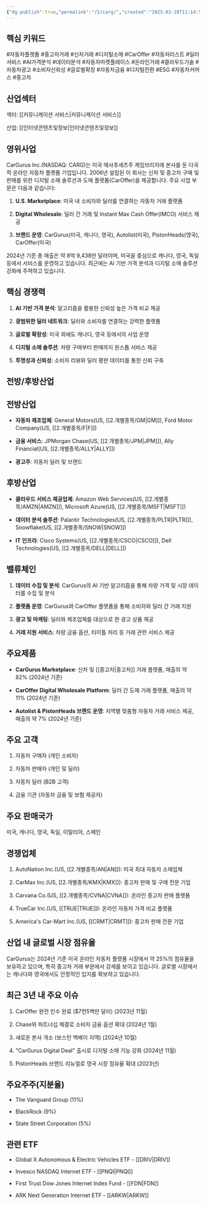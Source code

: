 ```yaml
---
{"dg-publish":true,"permalink":"/2/carg/","created":"2025-03-28T11:14:54.376+09:00","updated":"2025-07-29T21:37:04.448+09:00"}
---
```


## 핵심 키워드

#자동차플랫폼 #중고차거래 #신차거래 #디지털소매 #CarOffer #자동차리스트 #딜러서비스 #AI가격분석 #데이터분석 #자동차마켓플레이스 #온라인거래 #클라우드기술 #자동차광고 #소비자신뢰성 #글로벌확장 #자동차금융 #디지털전환 #ESG #자동차커머스 #중고차 

## 산업섹터

섹터: [[커뮤니케이션 서비스\|커뮤니케이션 서비스]]

산업: [[인터넷콘텐츠및정보\|인터넷콘텐츠및정보]]

## 영위사업

CarGurus Inc.(NASDAQ: CARG)는 미국 매사추세츠주 케임브리지에 본사를 둔 다국적 온라인 자동차 플랫폼 기업입니다. 2006년 설립된 이 회사는 신차 및 중고차 구매 및 판매를 위한 디지털 소매 솔루션과 도매 플랫폼(CarOffer)을 제공합니다. 주요 사업 부문은 다음과 같습니다:

1. **U.S. Marketplace**: 미국 내 소비자와 딜러를 연결하는 자동차 거래 플랫폼
    
2. **Digital Wholesale**: 딜러 간 거래 및 Instant Max Cash Offer(IMCO) 서비스 제공
    
3. **브랜드 운영**: CarGurus(미국, 캐나다, 영국), Autolist(미국), PistonHeads(영국), CarOffer(미국)
    

2024년 기준 총 매출은 약 8억 9,438만 달러이며, 미국을 중심으로 캐나다, 영국, 독일 등에서 서비스를 운영하고 있습니다. 최근에는 AI 기반 가격 분석과 디지털 소매 솔루션 강화에 주력하고 있습니다.

## 핵심 경쟁력

1. **AI 기반 가격 분석**: 알고리즘을 활용한 신뢰성 높은 가격 비교 제공
    
2. **광범위한 딜러 네트워크**: 딜러와 소비자를 연결하는 강력한 플랫폼
    
3. **글로벌 확장성**: 미국 외에도 캐나다, 영국 등에서의 사업 운영
    
4. **디지털 소매 솔루션**: 차량 구매부터 판매까지 원스톱 서비스 제공
    
5. **투명성과 신뢰성**: 소비자 리뷰와 딜러 평판 데이터를 통한 신뢰 구축
    

## 전방/후방산업

## 전방산업

- **자동차 제조업체**: General Motors(US, [[2.개별종목/GM\|GM]]), Ford Motor Company(US, [[2.개별종목/F\|F]])
    
- **금융 서비스**: JPMorgan Chase(US, [[2.개별종목/JPM\|JPM]]), Ally Financial(US, [[2.개별종목/ALLY\|ALLY]])
    
- **광고주**: 자동차 딜러 및 브랜드
    

## 후방산업

- **클라우드 서비스 제공업체**: Amazon Web Services(US, [[2.개별종목/AMZN\|AMZN]]), Microsoft Azure(US, [[2.개별종목/MSFT\|MSFT]])
    
- **데이터 분석 솔루션**: Palantir Technologies(US, [[2.개별종목/PLTR\|PLTR]]), Snowflake(US, [[2.개별종목/SNOW\|SNOW]])
    
- **IT 인프라**: Cisco Systems(US, [[2.개별종목/CSCO\|CSCO]]), Dell Technologies(US, [[2.개별종목/DELL\|DELL]])
    

## 밸류체인

1. **데이터 수집 및 분석**: CarGurus의 AI 기반 알고리즘을 통해 차량 가격 및 시장 데이터를 수집 및 분석
    
2. **플랫폼 운영**: CarGurus와 CarOffer 플랫폼을 통해 소비자와 딜러 간 거래 지원
    
3. **광고 및 마케팅**: 딜러와 제조업체를 대상으로 한 광고 상품 제공
    
4. **거래 지원 서비스**: 차량 금융 옵션, 타이틀 처리 등 거래 관련 서비스 제공
    

## 주요제품

- **CarGurus Marketplace**: 신차 및 [[중고차\|중고차]] 거래 플랫폼, 매출의 약 82% (2024년 기준)
    
- **CarOffer Digital Wholesale Platform**: 딜러 간 도매 거래 플랫폼, 매출의 약 11% (2024년 기준)
    
- **Autolist & PistonHeads 브랜드 운영**: 지역별 맞춤형 자동차 거래 서비스 제공, 매출의 약 7% (2024년 기준)
    

## 주요 고객

1. 자동차 구매자 (개인 소비자)
    
2. 자동차 판매자 (개인 및 딜러)
    
3. 자동차 딜러 (B2B 고객)
    
4. 금융 기관 (자동차 금융 및 보험 제공자)
    

## 주요 판매국가

미국, 캐나다, 영국, 독일, 이탈리아, 스페인

## 경쟁업체

1. AutoNation Inc.(US, [[2.개별종목/AN\|AN]]): 미국 최대 자동차 소매업체
    
2. CarMax Inc.(US, [[2.개별종목/KMX\|KMX]]): 중고차 판매 및 구매 전문 기업
    
3. Carvana Co.(US, [[2.개별종목/CVNA\|CVNA]]): 온라인 중고차 판매 플랫폼
    
4. TrueCar Inc.(US, [[TRUE\|TRUE]]): 온라인 자동차 가격 비교 플랫폼
    
5. America's Car-Mart Inc.(US, [[CRMT\|CRMT]]): 중고차 판매 전문 기업
    

## 산업 내 글로벌 시장 점유율

CarGurus는 2024년 기준 미국 온라인 자동차 플랫폼 시장에서 약 25%의 점유율을 보유하고 있으며, 특히 중고차 거래 부문에서 강세를 보이고 있습니다. 글로벌 시장에서는 캐나다와 영국에서도 안정적인 입지를 확보하고 있습니다.

## 최근 3년 내 주요 이슈

1. CarOffer 완전 인수 완료 ($7천5백만 달러) (2023년 11월)
    
2. Chase와 파트너십 체결로 소비자 금융 옵션 확대 (2024년 1월)
    
3. 새로운 본사 개소 (보스턴 백베이 지역) (2024년 10월)
    
4. "CarGurus Digital Deal" 출시로 디지털 소매 기능 강화 (2024년 11월)
    
5. PistonHeads 브랜드 리뉴얼로 영국 시장 점유율 확대 (2023년)
    

## 주요주주(지분율)

- The Vanguard Group (11%)
    
- BlackRock (9%)
    
- State Street Corporation (5%)
    

## 관련 ETF

- Global X Autonomous & Electric Vehicles ETF - [[DRIV\|DRIV]]
    
- Invesco NASDAQ Internet ETF - [[PNQI\|PNQI]]
    
- First Trust Dow Jones Internet Index Fund - [[FDN\|FDN]]
    
- ARK Next Generation Internet ETF - [[ARKW\|ARKW]]